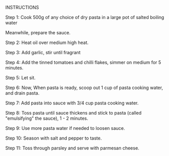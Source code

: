 INSTRUCTIONS

Step 1: Cook 500g of any choice of dry pasta in a large pot of salted boiling water 

Meanwhile, prepare the sauce.

Step 2: Heat oil over medium high heat. 

Step 3: Add garlic, stir until fragrant

Step 4: Add the tinned tomatoes and chilli flakes, simmer on medium for 5 minutes.

Step 5: Let sit.

Step 6: Now, When pasta is ready, scoop out 1 cup of pasta cooking water, and drain pasta.

Step 7: Add pasta into sauce with 3/4 cup pasta cooking water. 
      
Step 8: Toss pasta until sauce thickens and stick to pasta (called "emulsifying" the sauce), 1 - 2 minutes.

Step 9: Use more pasta water if needed to loosen sauce.

Step 10: Season with salt and pepper to taste.

Step 11: Toss through parsley and serve with parmesan cheese. 